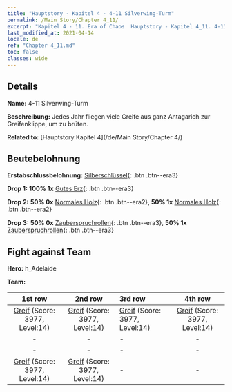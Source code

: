 ```yaml
---
title: "Hauptstory - Kapitel 4 - 4-11 Silverwing-Turm"
permalink: /Main Story/Chapter 4_11/
excerpt: "Kapitel 4 - 11. Era of Chaos  Hauptstory - Kapitel 4_11. 4-11 Silverwing-Turm"
last_modified_at: 2021-04-14
locale: de
ref: "Chapter 4_11.md"
toc: false
classes: wide
---
```


## Details

 **Name:** 4-11 Silverwing-Turm

 **Beschreibung:** Jedes Jahr fliegen viele Greife aus ganz Antagarich zur Greifenklippe, um zu brüten.

 **Related to:** [Hauptstory Kapitel 4](/de/Main Story/Chapter 4/)

## Beutebelohnung

 **Erstabschlussbelohnung:** [Silberschlüssel](/de/Items/con_693/){: .btn .btn--era3}

 **Drop 1:** **100% 1x** [Gutes Erz](/de/Items/mat_12/){: .btn .btn--era3}

 **Drop 2:** **50% 0x** [Normales Holz](/de/Items/mat_7/){: .btn .btn--era2}, **50% 1x** [Normales Holz](/de/Items/mat_7/){: .btn .btn--era2}

 **Drop 3:** **50% 0x** [Zauberspruchrollen](/de/Items/con_694/){: .btn .btn--era3}, **50% 1x** [Zauberspruchrollen](/de/Items/con_694/){: .btn .btn--era3}


## Fight against Team
 **Hero:** h_Adelaide

 **Team:**


  | 1st row | 2nd row | 3rd row | 4th row |
  |:----:|:----:|:----|:----:|
  | [Greif](/de/units/Griffin/) (Score: 3977, Level:14)  | [Greif](/de/units/Griffin/) (Score: 3977, Level:14)  | [Greif](/de/units/Griffin/) (Score: 3977, Level:14)  | [Greif](/de/units/Griffin/) (Score: 3977, Level:14)  |
  | - | - | - | - |
  | - | - | - | - |
  | [Greif](/de/units/Griffin/) (Score: 3977, Level:14)  | [Greif](/de/units/Griffin/) (Score: 3977, Level:14)  | - | - |


